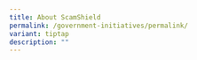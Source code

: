 ```yaml
---
title: About ScamShield
permalink: /government-initiatives/permalink/
variant: tiptap
description: ""
---
```

<p></p>